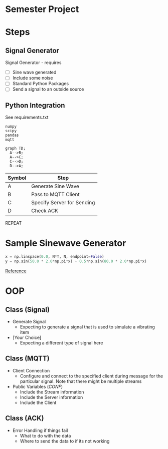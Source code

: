 # Semester Project

# Steps
## Signal Generator
Signal Generator - requires
- [ ] Sine wave generated
- [ ] Include some noise
- [ ] Standard Python Packages
- [ ] Send a signal to an outside source

## Python Integration
See requirements.txt
```Text
numpy
scipy
pandas
mqtt
```

```mermaid
graph TD;
  A-->B;
  A-->C;
  C-->D;
  D-->A;
```

| Symbol | Step |
| --- | --- |
| A | Generate Sine Wave |
| B | Pass to MQTT Client |
| C | Specify Server for Sending |
| D | Check ACK |

REPEAT

# Sample Sinewave Generator
```Python
x = np.linspace(0.0, N*T, N, endpoint=False)
y = np.sin(50.0 * 2.0*np.pi*x) + 0.5*np.sin(80.0 * 2.0*np.pi*x)
```
[Reference](https://docs.scipy.org/doc/scipy/tutorial/fft.html)

# OOP

## Class (Signal)
- Generate Signal
    - Expecting to generate a signal that is used to simulate a vibrating item
- [Your Choice]
    - Expecting a different type of signal here

## Class (MQTT)
- Client Connection
    - Configure and connect to the specified client during message for the particular signal. Note that there might be multiple streams
- Public Variables (*CONF*)
    - Include the Stream information
    - Include the Server information
    - Include the Client

## Class (ACK)
- Error Handling if things fail
    - What to do with the data
    - Where to send the data to if its not working


